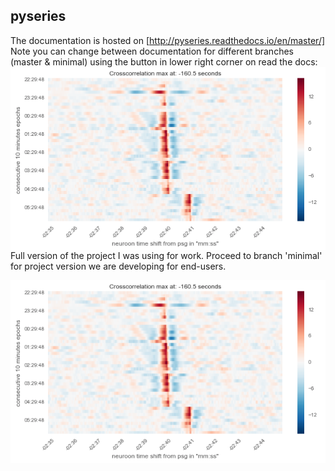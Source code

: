pyseries
----------

The documentation is hosted on [http://pyseries.readthedocs.io/en/master/]
Note you can change between documentation for different branches (master & minimal) using the button in lower right corner on read the docs:
<img style="float: left;" src="https://github.com/ryscet/sleep_project/blob/master/figures/cross.png">


Full version of the project I was using for work. Proceed to branch 'minimal' for project version we are developing for end-users.

<img style="float: left;" src="https://github.com/ryscet/sleep_project/blob/master/figures/cross.png">

